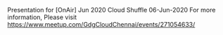 Presentation for [OnAir] Jun 2020 Cloud Shuffle 06-Jun-2020
For more information, Please visit https://www.meetup.com/GdgCloudChennai/events/271054633/
